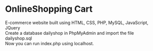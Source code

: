# OnlineShopping Cart
E-commerce website built using HTML, CSS, PHP, MySQL, JavaScript, JQuery
<br>
Create a database dailyshop in PhpMyAdmin and import the file dailyshop.sql
<br>
Now you can run index.php using localhost.
